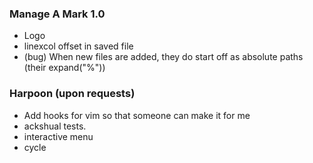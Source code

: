 ### Manage A Mark 1.0
* Logo
* linexcol offset in saved file
* (bug) When new files are added, they do start off as absolute paths (their expand("%"))

### Harpoon (upon requests)
* Add hooks for vim so that someone can make it for me
* ackshual tests.  
* interactive menu
* cycle

